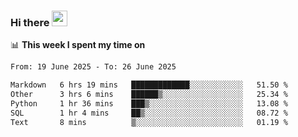 ### Hi there <a href="https://www.gautamkrishnar.com/"><img src="https://media.giphy.com/media/hvRJCLFzcasrR4ia7z/giphy.gif" width="25px"></a>

📊 **This week I spent my time on**

<!--START_SECTION:waka-->

```txt
From: 19 June 2025 - To: 26 June 2025

Markdown   6 hrs 19 mins   █████████████░░░░░░░░░░░░   51.50 %
Other      3 hrs 6 mins    ██████▒░░░░░░░░░░░░░░░░░░   25.34 %
Python     1 hr 36 mins    ███▒░░░░░░░░░░░░░░░░░░░░░   13.08 %
SQL        1 hr 4 mins     ██▒░░░░░░░░░░░░░░░░░░░░░░   08.72 %
Text       8 mins          ▒░░░░░░░░░░░░░░░░░░░░░░░░   01.19 %
```

<!--END_SECTION:waka-->
